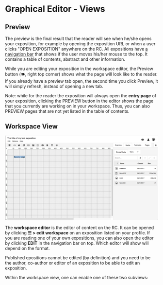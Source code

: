 

# Graphical Editor - Views
 
## Preview

The preview is the final result that the reader will see when
he/she opens your exposition, for example by opening the exposition
URL or when a user clicks "OPEN EXPOSITION" anywhere on the RC.
All expositions have [a navigation bar](#navigation) that shows if the user moves his/her mouse to the top.
It contains a table of contents, abstract and other information.

While you are editing your exposition in the workspace editor, the
Preview button (👁, right top corner) shows what the page will look like
to the reader. If you already have a preview tab open, the second time
you click Preview, it will simply refresh, instead of opening a new
tab.

<!-- THIS SHOULD BE IN VIDEO AND AUDIO TOOLS ?
Note, that the video player, the audio player, the slideshow and object tool are only displayed fully in this PREVIEW view. 
-->

Note: while for the reader the exposition will always open the __entry page__
of your exposition, clicking the PREVIEW button in the editor shows the page that you
currently are working on in your workspace. Thus, you can also PREVIEW
pages that are not yet listed in the table of contents. 

## Workspace View

![workspace view of the graphical exposition format](images/workspace-view-2018.png "image showing workspace view")

The __workspace editor__ is the editor of content on the RC. It can be opened by clicking __☰ > edit workspace__ on an exposition listed on your profile. If you are reading one of your own expositions, you can also open the editor by clicking __EDIT__ in the navigation bar on top. Which editor will show will depend on the format.

Published epositions cannot be edited (by definition) and you need to be the author, co-author or editor of an exposition to be able to edit an exposition.

Within the workspace view, one can enable one of these two subviews:

<!-- ### Note view
 
The note-view is to be used in conjunction with the note-tool of the
RC. Notes are meant to be used to communicate between author and
reviewers or supervisors and authors. The note-view displays a list of
all the notes that are within an exposition. One can filter this list
based on the author, assignee and depending on its status (resolved,
unresolved). You can also change these parameters in this view. 

### Text view

The text-view displays the text content of your exposition. You can
activate the text-view by clicking on the button on the
view-options. You have the opportunity to show or hide changes. You
can also sort the items and open the html-editor to directly edit the
content in the text-view.
 
You can close both views by clicking on "close note view" or "close
text view" in the top-right.

For more info on specific tools, see [workspace](#research-catalogue-workspace-tools). -->
